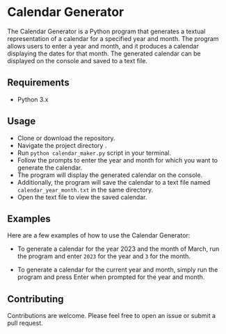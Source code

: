 # Calendar Generator

The Calendar Generator is a Python program that generates a textual representation of a calendar for a specified year and month. The program allows users to enter a year and month, and it produces a calendar displaying the dates for that month. The generated calendar can be displayed on the console and saved to a text file.

## Requirements

-   Python 3.x

## Usage

-   Clone or download the repository.
-   Navigate the project directory .
-   Run `python calendar_maker.py` script in your terminal.
-   Follow the prompts to enter the year and month for which you want to generate the calendar.
-   The program will display the generated calendar on the console.
-   Additionally, the program will save the calendar to a text file named `calendar_year_month.txt` in the same directory.
-   Open the text file to view the saved calendar.

## Examples

Here are a few examples of how to use the Calendar Generator:

-   To generate a calendar for the year 2023 and the month of March, run the program and enter `2023` for the year and `3` for the month.

-   To generate a calendar for the current year and month, simply run the program and press Enter when prompted for the year and month.

## Contributing

Contributions are welcome. Please feel free to open an issue or submit a pull request.

